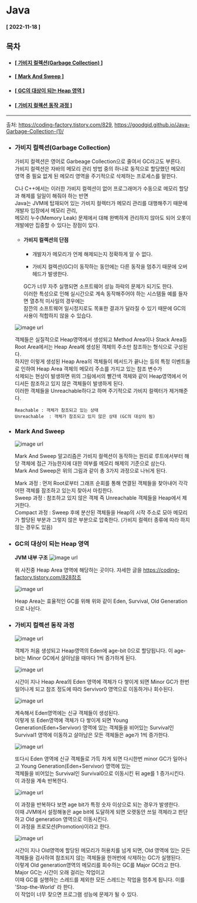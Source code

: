 # Java  
  
  #### [ 2022-11-18 ]  
  
  ## 목차  
  * #### [[ 가비지 컬렉션(Garbage Collection) ]](#가비지-컬렉션garbage-collection)  
  * #### [[ Mark And Sweep ]](#mark-and-sweep)   
  * #### [[ GC의 대상이 되는 Heap 영역 ]](#gc의-대상이-되는-heap-영역)   
  * #### [[ 가비지 컬렉션 동작 과정 ]](#가비지-컬렉션-동작-과정)  
      
---------------------------------------------------------------------------------------------------------------------------------------------------
  
출처: https://coding-factory.tistory.com/829, https://goodgid.github.io/Java-Garbage-Collection-(1)/  
  
* ### 가비지 컬렉션(Garbage Collection)  

  가비지 컬렉션은 영어로 Garbeage Collection으로 줄여서 GC라고도 부른다.   
  가비지 컬렉션은 자바의 메모리 관리 방법 중의 하나로 동적으로 할당했던 메모리 영역 중 필요 없게 된 메모리 영역을 주기적으로 삭제하는 프로세스를 말한다.  
    
  C나 C++에서는 이러한 가비지 컬렉션이 없어 프로그래머가 수동으로 메모리 할당과 해제를 일일이 해줘야 하는 반면   
  Java는 JVM에 탑재되어 있는 가비지 컬렉터가 메모리 관리를 대행해주기 때문에 개발자 입장에서 메모리 관리,   
  메모리 누수(Memory Leak) 문제에서 대해 완벽하게 관리하지 않아도 되어 오롯이 개발에만 집중할 수 있다는 장점이 있다.  
    
  * #### 가비지 컬렉션의 단점  

    - 개발자가 메모리가 언제 해제되는지 정확하게 알 수 없다.  

    - 가비지 컬렉션(GC)이 동작하는 동안에는 다른 동작을 멈추기 때문에 오버헤드가 발생한다.  

    GC가 너무 자주 실행되면 소프트웨어 성능 하락의 문제가 되기도 한다.   
    이러한 특성으로 인해 실시간으로 계속 동작해주어야 하는 시스템들 예를 들자면 열추적 미사일의 경우에는   
    잠깐의 소프트웨어 일시정지로도 목표한 결과가 달라질 수 있기 때문에 GC의 사용이 적합하지 않을 수 있습다.  
    
  ![image url](https://img1.daumcdn.net/thumb/R1280x0/?scode=mtistory2&fname=https%3A%2F%2Fk.kakaocdn.net%2Fdn%2FbW5c5r%2FbtrvAb4nrdH%2FlYHuQZya8ECvEndRkQchjk%2Fimg.png)  
   
  객체들은 실질적으로 Heap영역에서 생성되고 Method Area이나 Stack Area등 Root Area에서는 Heap Area에 생성된 객체의 주소만 참조하는 형식으로 구성된다.   
  하지만 이렇게 생성된 Heap Area의 객체들이 메서드가 끝나는 등의 특정 이벤트들로 인하여 Heap Area 객체의 메모리 주소를 가지고 있는 참조 변수가  
  삭제되는 현상이 발생하면 위의 그림에서의 빨간색 객체와 같이 Heap영역에서 어디서든 참조하고 있지 않은 객체들이 발생하게 된다.   
  이러한 객체들을 Unreachable하다고 하며 주기적으로 가비지 컬렉터가 제거해준다.  
 
  ```
  Reachable : 객체가 참조되고 있는 상태
  Unreachable  : 객체가 참조되고 있지 않은 상태 (GC의 대상이 됨) 
  ```
  
* ### Mark And Sweep    

  ![image url](https://img1.daumcdn.net/thumb/R1280x0/?scode=mtistory2&fname=https%3A%2F%2Fk.kakaocdn.net%2Fdn%2FbGghBW%2FbtrvvDgIHRO%2FHxoX3w9skgah3xFVhfEgD0%2Fimg.png)  
    
  Mark And Sweep 알고리즘은 가비지 컬렉션이 동작하는 원리로 루트에서부터 해당 객체에 접근 가능한지에 대한 여부를 메모리 해제의 기준으로 삼는다.     
  Mark And Sweep은 위의 그림과 같이 총 3가지 과정으로 나뉘게 된다.  

  Mark 과정 : 먼저 Root로부터 그래프 순회를 통해 연결된 객체들을 찾아내어 각각 어떤 객체를 잠조하고 있는지 찾아서 마킹한다.    
  Sweep 과정 : 참조하고 있지 않은 객체 즉 Unreachable 객체들을 Heap에서 제거한다.    
  Compact 과정 : Sweep 후에 분산된 객체들을 Heap의 시작 주소로 모아 메모리가 할당된 부분과 그렇지 않은 부분으로 압축한다. (가비지 컬렉터 종류에 따라 하지 않는 경우도 있음)  
    
* ### GC의 대상이 되는 Heap 영역  

  **JVM 내부 구조**
  ![image url](https://img1.daumcdn.net/thumb/R1280x0/?scode=mtistory2&fname=https%3A%2F%2Fk.kakaocdn.net%2Fdn%2FcQRqku%2Fbtru0vJ6Ixx%2F9qCTW7ChXc80fGfQUrT4B0%2Fimg.png)  
  
  위 사진중 Heap Area 영역에 해당하는 곳이다. 자세한 글을 https://coding-factory.tistory.com/828참조  
    
  ![image url](https://img1.daumcdn.net/thumb/R1280x0/?scode=mtistory2&fname=https%3A%2F%2Fk.kakaocdn.net%2Fdn%2Fbti1oP%2FbtrvtcdoBC9%2FupBBOdB4mJF6tfyhL8GPbK%2Fimg.png)  
    
  Heap Area는 효율적인 GC를 위해 위와 같이 Eden, Survival, Old Generation으로 나뉜다.  
  
* ### 가비지 컬렉션 동작 과정   

  ![image url](https://img1.daumcdn.net/thumb/R1280x0/?scode=mtistory2&fname=https%3A%2F%2Fk.kakaocdn.net%2Fdn%2F7pVmj%2Fbtrvu28jcRt%2FIy5eB9flQ8L4eIkc0a1FX1%2Fimg.png)  
    
  객체가 처음 생성되고 Heap영역의 Eden에 age-bit 0으로 할당됩니다. 이 age-bit는 Minor GC에서 살아남을 때마다 1씩 증가하게 된다.  
    
  ![image url](https://img1.daumcdn.net/thumb/R1280x0/?scode=mtistory2&fname=https%3A%2F%2Fk.kakaocdn.net%2Fdn%2FcTWRqo%2FbtrvxlfT2KU%2FgIDFZpUapbTZTKR1Gi16M0%2Fimg.png)  
    
  시간이 지나 Heap Area의 Eden 영역에 객체가 다 쌓이게 되면 Minor GC가 한번 일어나게 되고 참조 정도에 따라 Servivor0 영역으로 이동하거나 회수된다.  
    
  ![image url](https://img1.daumcdn.net/thumb/R1280x0/?scode=mtistory2&fname=https%3A%2F%2Fk.kakaocdn.net%2Fdn%2Fb42htO%2FbtrvuPvhcQ2%2FHwXDNmku8NbhSkaGoJEywK%2Fimg.png)  
    
  계속해서 Eden영역에는 신규 객체들이 생성된다.   
  이렇게 또 Eden영역에 객체가 다 쌓이게 되면 Young Generation(Eden+Servivor) 영역에 있는 객체들을 비어있는
  Survival인 Survival1 영역에 이동하고 살아남은 모든 객체들은 age가 1씩 증가한다.  
    
  ![image url](https://img1.daumcdn.net/thumb/R1280x0/?scode=mtistory2&fname=https%3A%2F%2Fk.kakaocdn.net%2Fdn%2FdpYphN%2FbtrvocRXzk2%2FPANFhltyaGtzuDak9nqd61%2Fimg.png)  
    
  또다시 Eden 영역에 신규 객체들로 가득 차게 되면 다시한번 minor GC가 일어나고 Young Generation(Eden+Servivor) 영역에 있는   
  객체들을 비어있는 Survival인 Survival0으로 이동시킨 뒤 age를 1 증가시킨다. 이 과정을 계속 반복한다.  
    
  ![image url](https://img1.daumcdn.net/thumb/R1280x0/?scode=mtistory2&fname=https%3A%2F%2Fk.kakaocdn.net%2Fdn%2FGvbFe%2FbtrvqaMQzF5%2F2pYF0QKjwBZWF7EtYNJ8OK%2Fimg.png)  
    
  이 과정을 반복하다 보면 age bit가 특정 숫자 이상으로 되는 경우가 발생한다.   
  이때 JVM에서 설정해놓은 age bit에 도달하게 되면 오랫동안 쓰일 객체라고 판단하고 Old generation 영역으로 이동시킨다.   
  이 과정을 프로모션(Promotion)이라고 한다.  
    
  ![image url](https://img1.daumcdn.net/thumb/R1280x0/?scode=mtistory2&fname=https%3A%2F%2Fk.kakaocdn.net%2Fdn%2Fb015X4%2FbtrvtcRX3Go%2FDG6GyfMsZv0xgJRujfOeRK%2Fimg.png)  
    
  시간이 지나 Old영역에 할당된 메모리가 허용치를 넘게 되면, Old 영역에 있는 모든 객체들을 검사하여 참조되지 않는 객체들을 한꺼번에 삭제하는 GC가 실행된다.   
  이렇게 Old generation영역의 메모리를 회수하는 GC를 Major GC라고 한다. Major GC는 시간이 오래 걸리는 작업이고   
  이때 GC를 실행하는 스레드를 제외한 모든 스레드는 작업을 멈추게 됩니다. 이를 'Stop-the-World' 라 한다.   
  이 작업이 너무 잦으면 프로그램 성능에 문제가 될 수 있다.  

